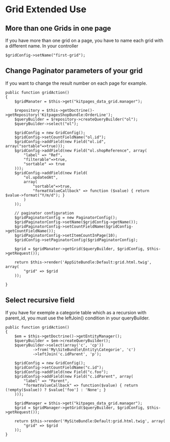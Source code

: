 Grid Extended Use
=================

More than one Grids in one page
-------------------------------
If you have more than one grid on a page, you have to name each grid with a different name. In your controller

    $gridConfig->setName("first-grid");

Change Paginator parameters of your grid
----------------------------------------
If you want to change the result number on each page for example.

    public function gridAction()
    {
        $gridManater = $this->get("kitpages_data_grid.manager");

        $repository = $this->getDoctrine()->getRepository('KitpagesShopBundle:OrderLine');
        $queryBuilder = $repository->createQueryBuilder("ol");
        $queryBuilder->select("ol");

        $gridConfig = new GridConfig();
        $gridConfig->setCountFieldName("ol.id");
        $gridConfig->addField(new Field("ol.id", array("sortable"=>true)));
        $gridConfig->addField(new Field("ol.shopReference", array(
            "label" => "Ref",
            "filterable"=>true,
            "sortable" => true
        )));
        $gridConfig->addField(new Field(
            "ol.updatedAt",
            array(
                "sortable"=>true,
                "formatValueCallback" => function ($value) { return $value->format("Y/m/d"); }
            )
        ));

        // paginator configuration
        $gridPaginatorConfig = new PaginatorConfig();
        $gridPaginatorConfig->setName($gridConfig->getName());
        $gridPaginatorConfig->setCountFieldName($gridConfig->getCountFieldName());
        $gridPaginatorConfig->setItemCountInPage(10);
        $gridConfig->setPaginatorConfig($gridPaginatorConfig);

        $grid = $gridManater->getGrid($queryBuilder, $gridConfig, $this->getRequest());

        return $this->render('AppSiteBundle:Default:grid.html.twig', array(
            "grid" => $grid
        ));

    }

Select recursive field
----------------------
If you have for exemple a categorie table which as a recursion with parent_id, you must use 
the leftJoin() condition in your queryBuilder.

    public function gridAction()
    {
        $em = $this->getDoctrine()->getEntityManager();
        $queryBuilder = $em->createQueryBuilder();
        $queryBuilder->select(array('c', 'cp'))
                ->from('My\SiteBundle\Entity\Categorie', 'c')
                ->leftJoin('c.idParent', 'p');

        $gridConfig = new GridConfig();
        $gridConfig->setCountFieldName("c.id");
        $gridConfig->addField(new Field("c.foo");
        $gridConfig->addField(new Field("c.idParent", array(
            "label" => "Parent",
            "formatValueCallback" => function($value) { return (!empty($value)) ? $value['foo'] : 'None'; }
        )));

        $gridManager = $this->get("kitpages_data_grid.manager");
        $grid = $gridManager->getGrid($queryBuilder, $gridConfig, $this->getRequest());

        return $this->render('MySiteBundle:Default:grid.html.twig', array(
            "grid" => $grid
        ));
    }
